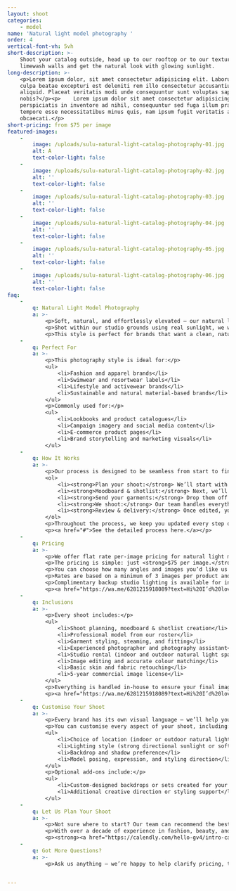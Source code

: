 ```yaml
---
layout: shoot
categories:
    - model
name: 'Natural light model photography '
order: 4
vertical-font-vh: 5vh
short-description: >-
    Shoot your catalog outside, head up to our rooftop or to our textured
    limewash walls and get the natural look with glowing sunlight. 
long-description: >-
    <p>Lorem ipsum dolor, sit amet consectetur adipisicing elit. Laborum in
    culpa beatae excepturi est deleniti rem illo consectetur accusantium
    aliquid. Placeat veritatis modi unde consequuntur sunt voluptas sapiente hic
    nobis?</p><p>    Lorem ipsum dolor sit amet consectetur adipisicing elit. Ex
    perspiciatis in inventore ad nihil, consequuntur sed fuga illum praesentium
    tempore esse necessitatibus minus quis, nam ipsum fugit veritatis aut
    obcaecati.</p>
short-pricing: from $75 per image
featured-images:
    -
        image: /uploads/sulu-natural-light-catalog-photography-01.jpg
        alt: A
        text-color-light: false
    -
        image: /uploads/sulu-natural-light-catalog-photography-02.jpg
        alt: ''
        text-color-light: false
    -
        image: /uploads/sulu-natural-light-catalog-photography-03.jpg
        alt: ''
        text-color-light: false
    -
        image: /uploads/sulu-natural-light-catalog-photography-04.jpg
        alt: ''
        text-color-light: false
    -
        image: /uploads/sulu-natural-light-catalog-photography-05.jpg
        alt: ''
        text-color-light: false
    -
        image: /uploads/sulu-natural-light-catalog-photography-06.jpg
        alt: ''
        text-color-light: false
faq:
    -
        q: Natural Light Model Photography
        a: >-
            <p>Soft, natural, and effortlessly elevated — our natural light model photography captures your products in a way that feels organic, authentic, and beautifully refined.</p>
            <p>Shot within our studio grounds using real sunlight, we work with both strong directional light and soft diffused tones to create a look that feels modern and honest, without losing the polished Suluh aesthetic.</p>
            <p>This style is perfect for brands that want a clean, natural-feeling lookbook that feels at home on social media yet elevated enough to double as a minimalist campaign.</p>
    -
        q: Perfect For
        a: >-
            <p>This photography style is ideal for:</p>
            <ul>
                <li>Fashion and apparel brands</li>
                <li>Swimwear and resortwear labels</li>
                <li>Lifestyle and activewear brands</li>
                <li>Sustainable and natural material-based brands</li>
            </ul>
            <p>Commonly used for:</p>
            <ul>
                <li>Lookbooks and product catalogues</li>
                <li>Campaign imagery and social media content</li>
                <li>E-commerce product pages</li>
                <li>Brand storytelling and marketing visuals</li>
            </ul>
    -
        q: How It Works
        a: >-
            <p>Our process is designed to be seamless from start to finish:</p>
            <ol>
                <li><strong>Plan your shoot:</strong> We’ll start with a call with one of our experienced shoot producers to get to know your brand, collection, and goals for the shoot, and walk you through exactly what to expect.</li>
                <li><strong>Moodboard & shotlist:</strong> Next, we’ll create a detailed shoot plan that covers everything from lighting direction and location choice within the studio grounds, to backdrop selection, model poses, and styling notes. You’ll see exactly what’s being captured before we start, so there are no surprises.</li>
                <li><strong>Send your garments:</strong> Drop them off to our Bali studio or ship them through our trusted local and international partners. Our team will steam, style, and prepare each piece ready for the shoot.</li>
                <li><strong>We shoot:</strong> Our team handles everything from lighting and direction to styling and model management. Working with natural light creates subtle variations in each image as the light shifts throughout the session, bringing an organic sense of depth and realism to your collection.</li>
                <li><strong>Review & delivery:</strong> Once edited, your images are uploaded to a private gallery for your review and final approval before delivery.</li>
            </ol>
            <p>Throughout the process, we keep you updated every step of the way, so you can relax knowing your shoot is in expert hands.</p>
            <p><a href="#">See the detailed process here.</a></p>
    -
        q: Pricing
        a: >-
            <p>We offer flat rate per-image pricing for natural light model photography, with a rate that already includes the studio rental, professional model, stylist, photographer, and professional editing and retouching. It’s an end-to-end service for one simple price.</p>
            <p>The pricing is simple: just <strong>$75 per image.</strong></p>
            <p>You can choose how many angles and images you’d like us to capture for each product, with the average being <strong>4 images</strong> (front, back, side, and detail).</p>
            <p>Rates are based on a minimum of 3 images per product and include a <strong>5-year image license</strong> for all deliverables.</p>
            <p>Complimentary backup studio lighting is available for inclement weather or low-light conditions.</p>
            <p><a href="https://wa.me/6281215918089?text=Hi%20I’d%20love%20more%20details%20about%20the%20pricing%20for%20natural%20light%20model%20photography%20at%20Suluh%20Studio">See full pricing details below.</a></p>
    -
        q: Inclusions
        a: >-
            <p>Every shoot includes:</p>
            <ul>
                <li>Shoot planning, moodboard & shotlist creation</li>
                <li>Professional model from our roster</li>
                <li>Garment styling, steaming, and fitting</li>
                <li>Experienced photographer and photography assistant</li>
                <li>Studio rental (indoor and outdoor natural light spaces)</li>
                <li>Image editing and accurate colour matching</li>
                <li>Basic skin and fabric retouching</li>
                <li>5-year commercial image license</li>
            </ul>
            <p>Everything is handled in-house to ensure your final images are cohesive, polished, and perfectly aligned with your brand aesthetic.</p>
            <p><a href="https://wa.me/6281215918089?text=Hi%20I’d%20love%20more%20details%20about%20the%20pricing%20for%20natural%20light%20model%20photography%20at%20Suluh%20Studio">See full pricing details below.</a></p>
    -
        q: Customise Your Shoot
        a: >-
            <p>Every brand has its own visual language — we’ll help you bring yours to life through creative direction and attention to detail.</p>
            <p>You can customise every aspect of your shoot, including:</p>
            <ul>
                <li>Choice of location (indoor or outdoor natural light spaces within our studio grounds)</li>
                <li>Lighting style (strong directional sunlight or soft diffused daylight)</li>
                <li>Backdrop and shadow preference</li>
                <li>Model posing, expression, and styling direction</li>
            </ul>
            <p>Optional add-ons include:</p>
            <ul>
                <li>Custom-designed backdrops or sets created for your brand</li>
                <li>Additional creative direction or styling support</li>
            </ul>
    -
        q: Let Us Plan Your Shoot
        a: >-
            <p>Not sure where to start? Our team can recommend the best package based on your goals and help you plan the perfect shoot for your collection.</p>
            <p>With over a decade of experience in fashion, beauty, and lifestyle photography, we’ll guide you through everything — from creative direction and model selection to styling and delivery timelines.</p>
            <p><strong><a href="https://calendly.com/hello-gv4/intro-call">Book a complimentary call</a></strong> and let’s bring your vision to life.</p>
    -
        q: Got More Questions?
        a: >-
            <p>Ask us anything — we’re happy to help clarify pricing, timelines, workflow or review your moodboard and let you know what’s possible for your shoot.</p>


---
```


